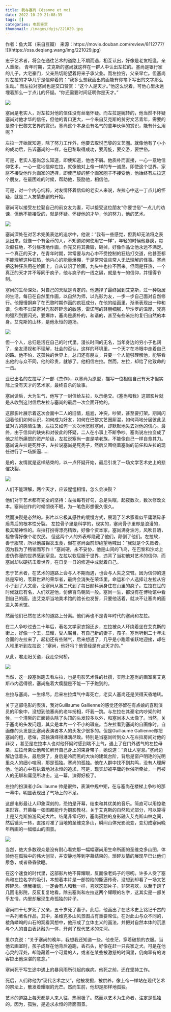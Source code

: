 ```yaml
---
title: 我与塞尚 Cézanne et moi
date: 2022-10-29 21:08:35
tags: []
categories: 电影鉴赏
thumbnail: /images/dyjs/221029.jpg
---
```


<!--more-->

<div class="notification is-success is-size-6">
	作者：鱼大耳（来自豆瓣） 来源：https://movie.douban.com/review/8112777/
</div>
![](https://oss.deqiang.wang/img/221029.jpg)

忠于艺术者，将会在通往艺术的道路上不期而遇，相互认出，好像是老友相逢，亲人重聚。 青年时期，艾克斯的塞尚就这样在一群人中认出左拉的。塞尚是银行家的儿子，大宅豪门，父亲热切盼望着将来子承父业。而左拉穷，父亲早亡。但塞尚对左拉的才华几乎是信仰着的：“我多么想我画出的画能有你笔下写出的文字那么生动。” 而左拉对塞尚也是交口赞赏：“这个人是天才。”他这么说着，可他心里永远埋着那么一丁点儿的怀疑。“你还需要时间证明你是天才。” 

![](https://oss.deqiang.wang/img/IMG_0684.JPG)

塞尚是老实人，对左拉对他的信任没有丝毫怀疑。而左拉是婉转的，他当然不怀疑塞尚对他才华的信任，但他的胃口更大，一个来自艾克斯的贫穷文艺青年，需要的是整个巴黎文艺界的赏识。塞尚这个本身没有名气的童年伙伴的赏识，能有什么用呢？ 

左拉一开始就知道，除了努力工作外，他要去取悦巴黎的文艺圈。就像他有了小小的成功后，告诉塞尚的一样，在巴黎取得成功，要周旋，要交游，要世俗。 

可是，老实人塞尚怎么知道，即使知道，他也不屑。他质朴而直接，一心一意地信仰艺术，一心一意地信仰左拉，就像他对上帝一样的专一诚恳。即使这个世界，家庭不接受他作为画家的选择，即使巴黎的整个画家圈子不接受他，他始终有左拉这个朋友，在最困难的时候，帮助他，鼓励他，相信他。 

可是，对一个内心纯粹，对友情怀着信仰的老实人来说，左拉心中这一丁点儿的怀疑，就是二人友情悲剧的开始。 

塞尚可以接受左拉娶自己的前女友为妻，可以接受这位朋友“你要世俗”一点儿的劝谏，但他不能接受的，就是怀疑。怀疑他的才华，他的努力，他的艺术。 

![](https://oss.deqiang.wang/img/IMG_0683.JPG)

塞尚深处在对艺术完美表达的追求中，他说：“我有一些感觉，但我却无法将之表达出来，就像一个有金币的人，不知道如何使用它一样”，年轻的时候他暴戾，每次癫狂地，不分昼夜地作画，作完又将其撕毁，砸掉，好像作品让他永远不满足。一个真正的天才，在青年时期，常常要与内心中不受控制的狂热打交道，他甚至都不能理解这种狂热，他内心的能量爆棚，于是常常做些常人无法理解的怪事。塞尚把这种狂热用在绘画上，自从认识了绘画，九头牛也拉不回来。但同是狂热，一个真正的天才并不等同于疯子，他与疯子的一线之隔，就是专一的信仰，并懂得节制。

塞尚的生命深处，对自己的天赋是肯定的。他选择了最终回到艾克斯，过一种隐居的生活，每日在自然里作画，以自然为师，以光影为友，一步一步自己面对自然修行。他慢慢摒弃了在巴黎时期作画的疯狂成分，在他的绘画里，渐渐表现出一种和谐，你看不出莫奈对光影碎碎念的敏感，雷诺阿的轻丽细腻，毕沙罗的温厚，梵高的强烈到要闪光，要爆炸，塞尚是质朴的，和谐的，甚至有些笨拙的复归自然的本身。艾克斯的山林，是他永恒的道场。 

![](https://oss.deqiang.wang/img/IMG_0681.JPG)

但一个人，总归是活在自己的时代里。漫长时间的无名，当年身边的穷小子也阔了，亲友漠视和不理解，社会的否认，这样的环境里，一个天才在冷眼中走着自己的路。他不怕，这孤独的世界上，总归还有朋友，只要一个人能够理解他，能够看出他的与众不同，他的珍贵，就够了。他相信左拉。然而，左拉，却给了他致命的一击。 

业已出名的左拉写了一部《杰作》，以塞尚为原型，描写一位相信自己有天才但实际上没有天才的艺术家，最终自杀的故事。 

塞尚读后，大为生气，他写了一封信给左拉，以示绝交。《塞尚和我》这部影片就是从收到这封信后左拉与塞尚的最后一次会面开始的。 

这部影片展示着这次会面中二人的旧情，尴尬，冲突，吵架，甚至要打架。期间闪回着他们如何认识，如何成为好友，如何在巴黎文艺圈厮混，如何两地分居彼此见证对方的感情生活，左拉又如何一次次地宽慰塞尚，却默默地失去对他的信心。最终，由于信仰的缺失和对彼此的怀疑，二人在小事上不断争吵。塞尚说左拉变成了他之前所痛恨的资产阶级，左拉说塞尚一直是啃老族，不能像自己一样自食其力。塞尚说左拉是死胖子，左拉说塞尚是死秃子，然后又围绕着塞尚的前任和左拉的现任进行了一场撕逼…… 

是的，友情就是这样结束的，以一点怀疑开始，最后引发了一场文学艺术史上的悲催决裂。 

![](https://oss.deqiang.wang/img/IMG_0678.jpeg)

人们不能理解，两个天才，应该惺惺相惜，怎么会决裂？ 

他们对于艺术都有完全的坚持：左拉每有好句，总是失眠，起夜数次，数次修改文本。塞尚创作的时候彻夜不眠，为一笔色彩想很久很久。

 然而决裂是必然的。影片以它极其感性的缓慢方式，展现了艺术家看似平庸琐碎矛盾背后的根本性分裂。 左拉骨子里是科学的，现实的，塞尚骨子里却是浪漫的，极其精神性的。左拉打扮得漂亮精致，好像个资本家，塞尚满身油污，风吹日晒，祖鲁得好像个老农民。 但这两个人的外表却隐藏了他们，颠倒了他们。左拉软，善于服软，所以他虽锦衣玉食，但在塞尚面前却绝望地喊出：“我就是个失败者，因为我为了畅销而写作！”塞尚硬，永不妥协，他是山间的飞鸟，在巴黎和沙龙上虚伪弥漫的世界感到窒息。左拉以软屈服于世界，违背了当初他对艺术的信仰，而塞尚却以硬抗击着世界，在日复一日的修道中成就着自己。

忠于艺术者，在艺术的道路上会与人不期而遇，也会与人失之交臂。因为信仰的道路是窄的，羡慕世界的荣华者，最终会消失在荣华里。命运和个人选择让左拉从穷小子到了大文豪，让塞尚从富二代到了每日颜料满身住在山里的疯子。左拉在世的时候就已有名，人们欢迎他，仿佛百鸟朝凤一般。塞尚一生，都没有在博物馆中看到自己的画，连艾克斯当地美术馆的馆长也发誓，只要他活着，就决不让塞尚的画进入美术馆。

然而他们已然在艺术的道路上分离。他们再也不是青年时代的塞尚和左拉。

 在二人争吵过去二十年后，著名文学家衣锦还乡，左拉被众人环绕着坐在艾克斯的街上，好像一个王，显耀，受人瞩目，有自己新的妻子，孩子。塞尚听到二十年未会面的左拉来了，起初还有些赌气，后来想通了，几乎是小跑着雀跃地迎接，却在人堆里听到左拉说：“塞尚，他好吗？他曾经是有点天才的。”

 从此，君走阳关道，我走奈何桥。 

![](https://oss.deqiang.wang/img/IMG_0677.JPG)

当然，这一段塞尚跑去看左拉，也是电影艺术性的杜撰，实际上塞尚的画室离艾克斯市内远得很，塞尚拖着大瘸腿是不能一下子跑到的。 

左拉与塞尚，一生缘尽，后来左拉煤气中毒死亡，老实人塞尚还是哭得天昏地转。 

关于这部电影的表演，我对Guillaume Gallienne的感觉还停留在有点娘的喜剧演员的印象中，没想到他塞尚的老年扮相，吓我一跳。与左拉在其豪宅内吵架的时候，一个清晰的正面镜头除了头顶的头发较多以外，和塞尚本人太像了。当然，关于塞尚的头发问题，其实是本片一个不小的瑕疵。当左拉看到塞尚的自画像时，自画像的头发是比塞尚表演者本人的头发少很多的。但是Guillaume Gallienne却把塞尚的粗，悲催，孤独演绎得淋漓尽致。特别是当塞尚听到众人在左拉房间对他的非议 ，甚至是左拉本人也对他怀疑时感到喘不上气，遇上了在门外透气的左拉母亲，左拉母亲让他帮忙解开自己身上的束身带子，她说道：“真让人窒息。”塞尚边解边低着头，最后哭了，身后是冷而黑的大块的建筑台阶，背后是窗户明艳的光明里众人的细小喧闹，那是孤独。塞尚的孤独。他在人群中找不到共鸣，没有人理解他。他的心中有执着地对永恒的追求，可是，现实却被平庸的世俗所牵扯，一再被人的无聊和庸见所攻击。这一幕，演得好极了。 

左拉的扮演者小Guillaume 帅是很帅，表演中规中矩，在与塞尚在楼梯上争吵的那一幕中，明显表现出了气场上的不足。 

这部电影最让人印象深刻的，恐怕是开幕，结束和其优美的音乐。简直可以用惊艳来形容。开幕每一张图都能作为摄影教材。关于艾克斯的自然风光部分，可以算得上是艾克斯旅游风光大片。结尾非常巧妙，塞尚孤独的身影融入艾克斯山林之间，然后镜头一转，直接对准了当地的圣维克多山，瞬间山体光影流变，变幻成塞尚晚年所画的一幅幅山的图景。 

![](https://oss.deqiang.wang/img/IMG_0694.JPG)

当然，绝大多数观众是没有耐心看完那一幅幅塞尚用生命所画的圣维克多山图，体验他在孤独中的伟大创举，并安静地等到字幕结束的。琐碎友情的展现早已让他们尿急，或者昏昏欲睡。 

在这个速食的时代里，这部影片绝不算耀眼，反而像老妈子的唠叨。许多人受了塞尚和左拉名字的吸引，本想着本片是一部惊险的撕逼传奇，没想到却看了一场文艺碎碎念。但我相信，一定会有人和我一样，喜欢这部片子，非常喜欢，以至于跑了几回电影院，反反复复地看。除去塞尚和左拉这两个耀眼的名字，这其实是一部关乎友情，内里却展现生命孤独的片子。

塞尚四十七岁死了父亲，五十岁死了妻子。此后，他画出了在艺术史上铭记千古的一系列著名作品，其中，圣维克多山风景图占有重要席位。在对此山与众不同的，棱角嶙峋的山石的观看冥想中，他形成了立体主义的画法，并把对自然本体的沉思与个人的自由表达融为一体，开创了现代艺术的先河。 

里尔克说：“关于塞尚的晚年，我想我还知道一些。他苍茫，穿着破损的衣服。当他去画室时，孩子成群在他背后追跑，丢石头，好像在赶一只丧家之犬。可是在他心灵的深处，却隐藏着一个可爱的人，或者在某些被激怒的时间里，仍向罕有的访客掷出他深湛的意念。” 

塞尚死于写生途中遇上的暴风雨所引起的疾病。他死之前，还在坚持工作。 

死后，人们称他为“现代艺术之父”，他被发掘，被供养，像上帝一样站在现代艺术的祭坛上，散发着耀眼的光芒。然而生前，他却是那样地孤独。 

艺术的道路上每天都是人来人往，热闹极了。然而以艺术为生命者，注定是孤独的。因为，孤独，是追求永恒的背面图景。
